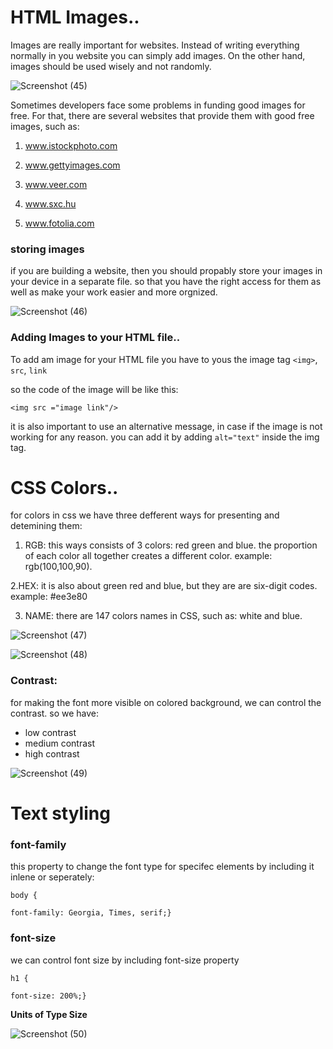 # HTML Images..

Images are really important for websites. Instead of writing everything normally in you website you can simply add images. On the other hand, images should be used wisely and not randomly.

![Screenshot (45)](https://user-images.githubusercontent.com/70090232/92681090-569a7200-f335-11ea-9bef-268cd6ce18fe.png)

Sometimes developers face some problems in funding good images for free. For that, there are several websites that provide them with good free images, such as:

1. www.istockphoto.com

2. www.gettyimages.com

3. www.veer.com

4. www.sxc.hu

5. www.fotolia.com


### storing images

if you are building a website, then you should propably store your images in your device in a separate file. so that you have the right access for them as well as make your work easier and more orgnized.


![Screenshot (46)](https://user-images.githubusercontent.com/70090232/92682043-007afe00-f338-11ea-939e-d55956b9e312.png)

### Adding Images to your HTML file..

To add am image for your HTML file you have to yous the image tag `<img>`, `src`, `link`

so the code of the image will be like this:

`<img src ="image link"/>`

it is also important to use an alternative message, in case if the image is not working for any reason. you can add it by adding `alt="text"` inside the img tag.



# CSS Colors..

for colors in css we have three defferent ways for presenting and detemining them:

1. RGB: this ways consists of 3 colors: red green and blue. the proportion of each color all together creates a different color. example: rgb(100,100,90).

2.HEX: it is also about green red and blue, but they are are six-digit codes. example: #ee3e80

3. NAME: there are 147 colors names in CSS, such as: white and blue.


![Screenshot (47)](https://user-images.githubusercontent.com/70090232/92682933-3b7e3100-f33a-11ea-80a2-3975462c490c.png)


![Screenshot (48)](https://user-images.githubusercontent.com/70090232/92683516-c27fd900-f33b-11ea-8ea7-d6014f015b90.png)


### Contrast:

for making the font more visible on colored background, we can control the contrast. so we have:

- low contrast
- medium contrast
- high contrast

![Screenshot (49)](https://user-images.githubusercontent.com/70090232/92683419-851b4b80-f33b-11ea-98e8-a0861820a238.png)



# Text styling

### font-family

this property to change the font type for specifec elements by including it inlene or seperately:

`body {`

`font-family: Georgia, Times, serif;}`


### font-size

we can control font size by including font-size property

`h1 {`

`font-size: 200%;}`

**Units of Type Size**

![Screenshot (50)](https://user-images.githubusercontent.com/70090232/92685048-8cdcef00-f33f-11ea-882a-a36d6c84362f.png)
